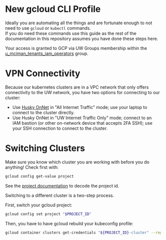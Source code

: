# New gcloud CLI Profile

Ideally you are automating all the things and are fortunate enough to not need to use `gcloud` or `kubectl` commands.  
If you do need these commands use this guide as the rest of the documentation in this repository assumes you have done 
these steps here.

Your access is granted to GCP via UW Groups membership within the 
[u_mciman_tenants_iam_operators](https://groups.uw.edu/search/?name=u_mciman_tenants_iam&stem=&member=&owner=&type=effective&scope=one) group.

# VPN Connectivity

Because our kubernetes clusters are in a VPC network that only offers connectivity to the UW network, you have two 
options for connecting to our cluster:

* Use [Husky OnNet](https://itconnect.uw.edu/connect/uw-networks/about-husky-onnet/) 
in "All Internet Traffic" mode; use your laptop to connect to the cluster directly.
* Use Husky OnNet in "UW Internet Traffic Only" mode; connect to an IAM bastion (or other on-network device that 
accepts 2FA SSH); use your SSH connection to connect to the cluster.

# Switching Clusters

Make sure you know which cluster you are working with before you do anything! Check first with:

```bash
gcloud config get-value project
```

See the [project documentation](https://wiki.cac.washington.edu/pages/viewpage.action?pageId=125261222) to decode 
the project id.

Switching to a different cluster is a two-step process. 

First, switch your gcloud project:

```bash
gcloud config set project "$PROJECT_ID"
```

Then, you have to have gcloud rebuild your kubeconfig profile:

```bash
gcloud container clusters get-credentials "${PROJECT_ID}-cluster" --region us-west1
```
